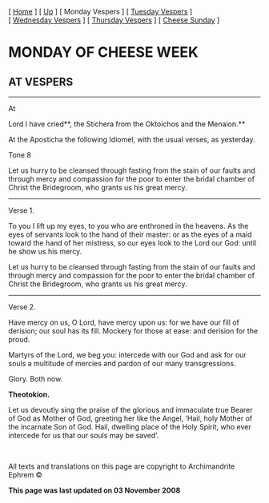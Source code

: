 \[ [Home](index.md) \] \[ [Up](cheese_week.md) \] \[ Monday Vespers \] \[ [Tuesday Vespers](CheeseTueVes.md) \] \[ [Wednesday Vespers](CheeseWedVes.md) \] \[ [Thursday Vespers](CheeseThuVes.md) \] \[ [Cheese Sunday](cheese.md) \]

MONDAY OF CHEESE WEEK
=====================

AT VESPERS
----------

****

At

Lord I have cried**, the Stichera from the Oktoichos and the Menaion.**

At the Aposticha the following Idiomel, with the usual verses, as yesterday.

Tone 8

Let us hurry to be cleansed through fasting from the stain of our faults and through mercy and compassion for the poor to enter the bridal chamber of Christ the Bridegroom, who grants us his great mercy.

****

Verse 1.

To you I lift up my eyes, to you who are enthroned in the heavens. As the eyes of servants look to the hand of their master: or as the eyes of a maid toward the hand of her mistress, so our eyes look to the Lord our God: until he show us his mercy.

Let us hurry to be cleansed through fasting from the stain of our faults and through mercy and compassion for the poor to enter the bridal chamber of Christ the Bridegroom, who grants us his great mercy.

****

Verse 2.

Have mercy on us, O Lord, have mercy upon us: for we have our fill of derision; our soul has its fill. Mockery for those at ease: and derision for the proud.

Martyrs of the Lord, we beg you: intercede with our God and ask for our souls a multitude of mercies and pardon of our many transgressions.

Glory. Both now.

**Theotokion.**

Let us devoutly sing the praise of the glorious and immaculate true Bearer of God as Mother of God, greeting her like the Angel, ‘Hail, holy Mother of the incarnate Son of God. Hail, dwelling place of the Holy Spirit, who ever intercede for us that our souls may be saved’.

 

All texts and translations on this page are copyright to Archimandrite Ephrem ©

**This page was last updated on 03 November 2008**
